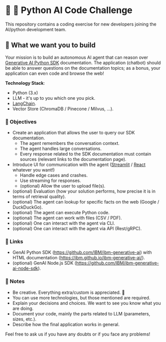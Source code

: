 # 🐍 🤖 Python AI Code Challenge

This repository contains a coding exercise for new developers joining the AI/python development team.

## 📜 What we want you to build

Your mission is to build an autonomous AI agent that can reason over [Generative AI Python SDK](https://github.com/IBM/ibm-generative-ai) documentation.
The application (chatbot) should be able to answer questions on the documentation topics; as a bonus, your application can even code and browse the web!

**Technology Stack**:
- Python (3.x)
- LLM - it's up to you which one you pick.
- [LangChain](https://python.langchain.com/).
- Vector Store (ChromaDB / Pinecone / Milvus, ...).

### 🎯 Objectives

- Create an application that allows the user to query our SDK documentation.
  - The agent remembers the conversation context.
  - The agent handles large conversations.
  - Every response related to the SDK documentation must contain sources (relevant links to the documentation page).
- Introduce UI for communication with the agent ([Streamlit](https://streamlit.io/) / [React](https://react.dev/) whatever you want!)
  - Handle edge cases and crashes.
  - Use streaming for responses.
  - (optional) Allow the user to upload file(s).
- (optional) Evaluation (how your solution performs, how precise it is in terms of retrieval quality).
- (optional) The agent can lookup for specific facts on the web (Google / DuckDuckGo).
- (optional) The agent can execute Python code.
- (optional) The agent can work with files (CSV / PDF).
- (optional) One can interact with the agent via CLI.
- (optional) One can interact with the agent via API (Rest/gRPC).

### 🔗 Links

- GenAI Python SDK (https://github.com/IBM/ibm-generative-ai) with HTML documentation (https://ibm.github.io/ibm-generative-ai/).
- (optional) GenAI Node.js SDK (https://github.com/IBM/ibm-generative-ai-node-sdk).

### 📝 Notes
- Be creative. Everything extra/custom is appreciated. 🦄
- You can use more technologies, but those mentioned are required.
- Explain your decisions and choices. We want to see you know what you are doing.
- Document your code, mainly the parts related to LLM (parameters, sizes, etc.).
- Describe how the final application works in general.

Feel free to ask us if you have any doubts or if you face any problems!
